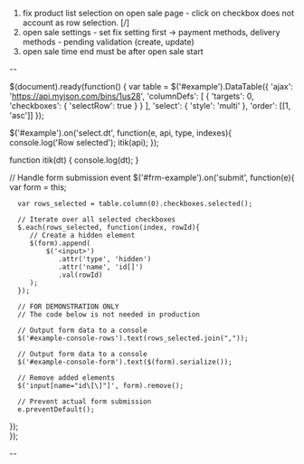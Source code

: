 1. fix product list selection on open sale page - click on checkbox does not account as row selection. [/]
2. open sale settings - set fix setting first -> payment methods, delivery methods - pending validation (create, update)
3. open sale time end must be after open sale start

--

$(document).ready(function() {
   var table = $('#example').DataTable({
      'ajax': 'https://api.myjson.com/bins/1us28',
      'columnDefs': [
         {
            'targets': 0,
            'checkboxes': {
               'selectRow': true
            }
         }
      ],
      'select': {
         'style': 'multi'
      },
      'order': [[1, 'asc']]
   });

   $('#example').on('select.dt', function(e, api, type, indexes){
      console.log('Row selected');
      itik(api);
   });

   function itik(dt) {
   		console.log(dt);
   }

   // Handle form submission event
   $('#frm-example').on('submit', function(e){
      var form = this;

      var rows_selected = table.column(0).checkboxes.selected();

      // Iterate over all selected checkboxes
      $.each(rows_selected, function(index, rowId){
         // Create a hidden element
         $(form).append(
             $('<input>')
                .attr('type', 'hidden')
                .attr('name', 'id[]')
                .val(rowId)
         );
      });

      // FOR DEMONSTRATION ONLY
      // The code below is not needed in production

      // Output form data to a console     
      $('#example-console-rows').text(rows_selected.join(","));

      // Output form data to a console     
      $('#example-console-form').text($(form).serialize());

      // Remove added elements
      $('input[name="id\[\]"]', form).remove();

      // Prevent actual form submission
      e.preventDefault();
   });   
});

--

